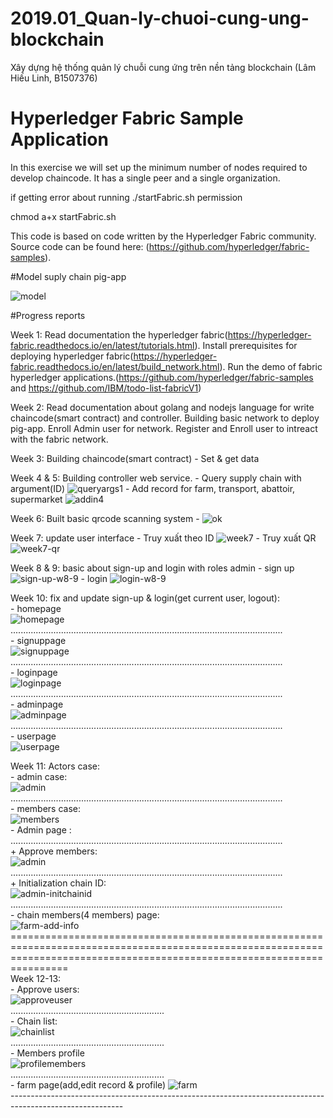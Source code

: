 ﻿# 2019.01_Quan-ly-chuoi-cung-ung-blockchain
Xây dựng hệ thống quản lý chuỗi cung ứng trên nền tảng blockchain (Lâm Hiếu Linh, B1507376)

# Hyperledger Fabric Sample Application

In this exercise we will set up the minimum number of nodes required to develop chaincode. It has a single peer and a single organization.

if getting error about running ./startFabric.sh permission 

chmod a+x startFabric.sh

This code is based on code written by the Hyperledger Fabric community. Source code can be found here: (https://github.com/hyperledger/fabric-samples).

#Model suply chain pig-app

![model](https://user-images.githubusercontent.com/46451472/64616881-96b7d380-d407-11e9-9f9f-9bb41242ca86.PNG)



#Progress reports

Week 1: Read documentation the hyperledger fabric(https://hyperledger-fabric.readthedocs.io/en/latest/tutorials.html).
	Install prerequisites for deploying hyperledger fabric(https://hyperledger-fabric.readthedocs.io/en/latest/build_network.html).
	Run the demo of fabric hyperledger applications.(https://github.com/hyperledger/fabric-samples and https://github.com/IBM/todo-list-fabricV1)

Week 2: Read documentation about golang and nodejs language for write chaincode(smart contract) and controller.
	Building basic network to deploy pig-app.
	Enroll Admin user for network. Register and Enroll user to intreact with the fabric network.

Week 3: Building chaincode(smart contract) 
	-	Set & get data

Week 4 & 5: Building controller web service.
	-	Query supply chain with argument(ID)
	![queryargs1](https://user-images.githubusercontent.com/46451472/64616920-a9320d00-d407-11e9-8ce4-8d93ab510a67.png)
	-	Add record for farm, transport, abattoir, supermarket
	![addin4](https://user-images.githubusercontent.com/46451472/64617703-1d20e500-d409-11e9-94e0-9a1262d3e1e5.png)

Week 6: Built basic qrcode scanning system
	-	![ok](https://user-images.githubusercontent.com/46451472/64932794-a2722280-d86b-11e9-94df-5eb3ae462827.png)

Week 7: update user interface
	-	Truy xuất theo ID
	![week7](https://user-images.githubusercontent.com/46451472/65389849-6156a280-dd84-11e9-96bb-0511c9afabaa.png)
	-	Truy xuất QR
	![week7-qr](https://user-images.githubusercontent.com/46451472/65389953-06717b00-dd85-11e9-9675-e26b1d0ad6eb.png)

Week 8 & 9: basic about sign-up and login with roles admin
	-	sign up
	![sign-up-w8-9](https://user-images.githubusercontent.com/46451472/66125190-7f3bc700-e610-11e9-8d44-b4a6aa990563.png)
	-	login
	![login-w8-9](https://user-images.githubusercontent.com/46451472/66125192-806cf400-e610-11e9-817b-a5cd1efc4b63.png)
	
Week 10: fix and update sign-up & login(get current user, logout):   
	- homepage  
	![homepage](https://user-images.githubusercontent.com/46451472/66412950-acc5ad80-ea20-11e9-9bd1-58ff6bcaa70d.png)  
	............................................................................................................  
	- signuppage  
	![signuppage](https://user-images.githubusercontent.com/46451472/66412962-b18a6180-ea20-11e9-9822-0fce12334711.png)  
	............................................................................................................  
	- loginpage  
	![loginpage](https://user-images.githubusercontent.com/46451472/66412966-b3ecbb80-ea20-11e9-8b68-90ed207ad174.png) 
	............................................................................................................  
	- adminpage  
	![adminpage](https://user-images.githubusercontent.com/46451472/66412970-b5b67f00-ea20-11e9-8424-f63b25dc826f.png) 
	............................................................................................................  
	- userpage  
	![userpage](https://user-images.githubusercontent.com/46451472/66412973-b7804280-ea20-11e9-9ca3-390b9337c509.png)  
	
Week 11: Actors case:  
	 - admin case:  
	 ![admin](https://user-images.githubusercontent.com/46451472/66711439-00841e00-edb6-11e9-9f51-54f4c06e115c.PNG)  
	 ............................................................................................................  
	 - members case:  
	 ![members](https://user-images.githubusercontent.com/46451472/66711443-214c7380-edb6-11e9-9dd2-194458e44489.PNG)  
	- Admin page : 
	............................................................................................................  
	+ Approve members:  
	![admin](https://user-images.githubusercontent.com/46451472/67205170-55b8d300-f439-11e9-988d-7e616062beb8.png)  
	............................................................................................................  
	+ Initialization chain ID:  
	![admin-initchainid](https://user-images.githubusercontent.com/46451472/67205171-57829680-f439-11e9-995a-ec6c22371bac.png)  
	............................................................................................................  
	- chain members(4 members) page:  
	![farm-add-info](https://user-images.githubusercontent.com/46451472/67205174-594c5a00-f439-11e9-9166-ab2cf1f45e13.png)  
	============================================================================================================================================================================  
Week 12-13:  
	- Approve users:  
	![approveuser](https://user-images.githubusercontent.com/46451472/68220448-60b75a00-001a-11ea-8527-347e35946a82.png)  
	.............................................................  
	- Chain list:  
	![chainlist](https://user-images.githubusercontent.com/46451472/68220478-657c0e00-001a-11ea-82ff-477840eca40f.png)  
	.............................................................  
	- Members profile  
	![profilemembers](https://user-images.githubusercontent.com/46451472/68220479-6745d180-001a-11ea-9206-0c35cc6810ee.png)  
	.............................................................  
	- farm page(add,edit record & profile)
	![farm](https://user-images.githubusercontent.com/46451472/68220489-6876fe80-001a-11ea-860e-070b8ceb8b6a.png)  
	----------------------------------------------------------------------------------------------------------  
	
	

